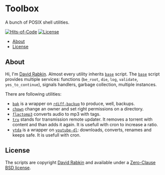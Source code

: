 # Toolbox
A bunch of POSIX shell utilities.

[![Hits-of-Code](https://hitsofcode.com/github/rdavid/toolbox?branch=master)](https://hitsofcode.com/view/github/rdavid/toolbox?branch=master)
[![License](https://img.shields.io/badge/license-0BSD-green)](https://github.com/rdavid/toolbox/blob/master/LICENSE)

* [About](#about)
* [License](#license)

## About
Hi, I'm [David Rabkin](http://davi.drabk.in). Almost every utility inherits [`base`](app/base) script. The [`base`](app/base) script provides multiple services: functions (`be_root`, `die`, `log`, `validate`, `yes_to_continue`), signals handlers, garbage collection, multiple instances.

There are following utilities:
- [`bak`](app/bak.sh) is a wrapper on [`rdiff-backup`](https://github.com/rdiff-backup/rdiff-backup) to produce, well, backups.
- [`chown`](app/chown.sh) change an owner and set right permissions on a directory.
- [`flactomp3`](app/flactomp3.sh) converts audio to mp3 with tags.
- [`tru`](app/tru.sh) stands for transmission remote updater. It removes a torrent with content and than adds it again. It is usefull with cron to increase a ratio.
- [`ytda`](app/ytda.sh) is a wrapper on [`youtube-dl`](https://github.com/ytdl-org/youtube-dl): downloads, converts, renames and keeps safe. It is usefull with cron.

## License
The scripts are copyright [David Rabkin](http://davi.drabk.in) and available under a [Zero-Clause BSD license](https://github.com/rdavid/toolbox/blob/master/LICENSE).

